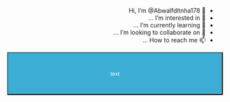 - 👋 Hi, I’m @Abwalfdltnha178
- 👀 I’m interested in ...
- 🌱 I’m currently learning ...
- 💞️ I’m looking to collaborate on ...
- 📫 How to reach me ...

<!---
Abwalfdltnha178/Abwalfdltnha178 is a ✨ special ✨ repository because its `README.md` (this file) appears on your GitHub profile.
You can click the Preview link to take a look at your changes.
--->
<!DOCTYPE html>
<html dir="rtl"long="fa-IR">
<meta charset="UTF-8">
<head>
<title>صفحه وب</title>
<body>
<button>text</button>
<style type:text/css>
button{width:100%;height:100px;
background-color:#3cadd4;color:white;}
</style>
</body>
</head>
</html>
